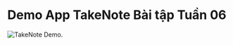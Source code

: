 # Demo App TakeNote Bài tập Tuần 06
![TakeNote Demo](https://github.com/tinph0108/ReactNative/blob/main/Lab06/image_evidence/Design_App_TakeNote_API.gif).
